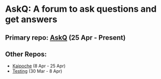 # AskQ: A forum to ask questions and get answers

## Primary repo: [AskQ](https://github.com/COP-290/AskQ) (25 Apr - Present)

## Other Repos: 
- [Kaipoche](https://github.com/COP-290/Kaipoche) (8 Apr - 25 Apr)
- [Testing](https://github.com/COP-290/Testing) (30 Mar - 8 Apr)
